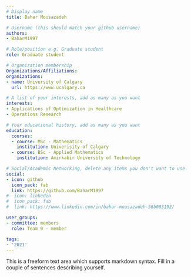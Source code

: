 ```yaml
---
# Display name
title: Bahar Mousazadeh

# Username (this should match your github username)
authors:
- BaharM1997

# Role/position e.g. Graduate student
role: Graduate student

# Organization membership
Organizations/Affiliations:
organizations:
- name: University of Calgary
  url: https://www.ucalgary.ca

# A list of your interests, add as many as you want
interests:
- Applications of Optimization in Healthcare
- Operations Research

# Your educational history, add as many as you want
education:
  courses:
  - course: MSc - Mathematics
    institution: Univerisity of Calgary
  - course: BSc - Applied Mathematics
    institution: Amirkabir University of Technology

# Social/Academic Networking, delete any items you don't want to use
social:
- icon: github
  icon_pack: fab
  link: https://github.com/BaharM1997
#- icon: linkedin
#  icon_pack: fab
#  link: https://www.linkedin.com/in/bahar-mousazadeh-58b083192/

user_groups:
- committee: members
  role: Team 9 - member

tags:
- '2021'
---
```

This is a freeform text area which supports markdown syntax. Fill in a couple of
sentences describing yourself.
